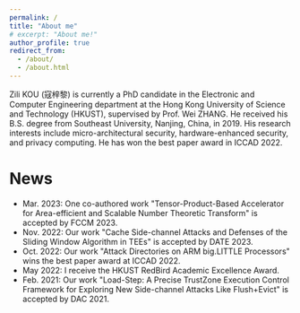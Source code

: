 ```yaml
---
permalink: /
title: "About me"
# excerpt: "About me!"
author_profile: true
redirect_from: 
  - /about/
  - /about.html
---
```


Zili KOU (寇梓黎) is currently a PhD candidate in the Electronic and Computer Engineering department at the Hong Kong University of Science and Technology (HKUST), supervised by Prof. Wei ZHANG. He received his B.S. degree from Southeast University, Nanjing, China, in 2019. His research interests include micro-architectural security, hardware-enhanced security, and privacy computing. He has won the best paper award in ICCAD 2022.

News
======
* Mar. 2023: One co-authored work "Tensor-Product-Based Accelerator for Area-efficient and Scalable Number Theoretic Transform" is accepted by FCCM 2023.
* Nov. 2022: Our work "Cache Side-channel Attacks and Defenses of the Sliding Window Algorithm in TEEs" is accepted by DATE 2023.
* Oct. 2022: Our work "Attack Directories on ARM big.LITTLE Processors" wins the best paper award at ICCAD 2022.
* May 2022: I receive the HKUST RedBird Academic Excellence Award.
* Feb. 2021: Our work "Load-Step: A Precise TrustZone Execution Control Framework for Exploring New Side-channel Attacks Like Flush+Evict" is accepted by DAC 2021.
